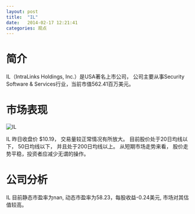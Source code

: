 ```yaml
---
layout: post
title:  "IL"
date:   2014-02-17 12:21:41
categories: 观点
---
```


# 简介
IL（IntraLinks Holdings, Inc.）是USA著名上市公司，
公司主要从事Security Software & Services行业，当前市值562.41百万美元。

# 市场表现

![IL](http://finviz.com/chart.ashx?t=IL&ty=c&ta=1&p=d&s=l)

IL 昨日收盘价 $10.19，
交易量较正常情况有所放大。
目前股价处于20日均线以下，
50日均线以下，
并且处于200日均线以上。
从短期市场走势来看，
股价走势平稳，投资者应减少无谓的操作。

# 公司分析
IL 目前静态市盈率为nan, 动态市盈率为58.23，每股收益-0.24美元,
市场对其估值较高。
